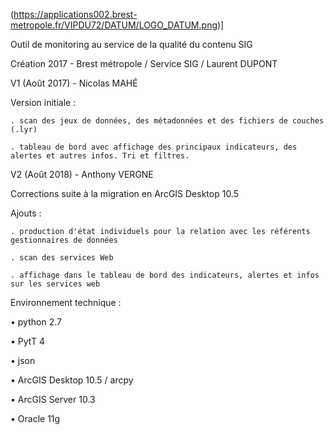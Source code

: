 (https://applications002.brest-metropole.fr/VIPDU72/DATUM/LOGO_DATUM.png)]


Outil de monitoring au service de la qualité du contenu SIG

Création 2017 - Brest métropole / Service SIG / Laurent DUPONT

  
  


V1 (Août 2017) - Nicolas MAHÉ

  Version initiale :
  
    . scan des jeux de données, des métadonnées et des fichiers de couches (.lyr)
    
    . tableau de bord avec affichage des principaux indicateurs, des alertes et autres infos. Tri et filtres.

  
  


V2 (Août 2018) - Anthony VERGNE

  Corrections suite à la migration en ArcGIS Desktop 10.5
  
  Ajouts :
  
    . production d'état individuels pour la relation avec les référents gestionnaires de données
    
    . scan des services Web
    
    . affichage dans le tableau de bord des indicateurs, alertes et infos sur les services web
    
    
    
Environnement technique :

  • python 2.7
  
  • PytT 4
  
  • json
  
  • ArcGIS Desktop 10.5  / arcpy
  
  • ArcGIS Server 10.3
  
  • Oracle 11g

